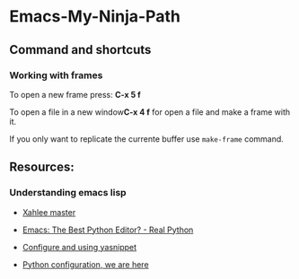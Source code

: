 # Emacs-My-Ninja-Path

## Command and shortcuts

### Working with frames 
To open a new frame press: **C-x 5 f** 

To open a file in a new window**C-x 4 f** for open a file and make a frame with it. 

If you only want to replicate the currente buffer use
```make-frame``` command.


## Resources:
### Understanding emacs lisp
- [Xahlee master](http://ergoemacs.org/emacs/elisp_basics.html)
- [Emacs: The Best Python Editor? - Real Python](https://realpython.com/emacs-the-best-python-editor/)

- [Configure and using yasnippet](https://www.youtube.com/watch?v=W-bRZlseNm0&ab_channel=JakeB)
- [Python configuration, we are here](https://youtu.be/jPXIP46BnNA?t=1548)

